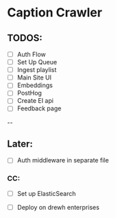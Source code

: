 # Caption Crawler

## TODOS:
- [ ] Auth Flow
- [ ] Set Up Queue
- [ ] Ingest playlist
- [ ] Main Site UI
- [ ] Embeddings
- [ ] PostHog
- [ ] Create EI api
- [ ] Feedback page

--

## Later:
- [ ] Auth middleware in separate file


### CC:
- [ ] Set up ElasticSearch
- [ ] Deploy on drewh enterprises


